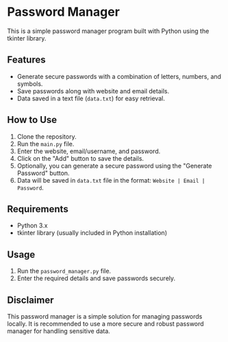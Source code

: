 # Password Manager

This is a simple password manager program built with Python using the tkinter library.

## Features
- Generate secure passwords with a combination of letters, numbers, and symbols.
- Save passwords along with website and email details.
- Data saved in a text file (`data.txt`) for easy retrieval.

## How to Use
1. Clone the repository.
2. Run the `main.py` file.
3. Enter the website, email/username, and password.
4. Click on the "Add" button to save the details.
5. Optionally, you can generate a secure password using the "Generate Password" button.
6. Data will be saved in `data.txt` file in the format: `Website | Email | Password`.

## Requirements
- Python 3.x
- tkinter library (usually included in Python installation)

## Usage
1. Run the `password_manager.py` file.
2. Enter the required details and save passwords securely.

## Disclaimer
This password manager is a simple solution for managing passwords locally. It is recommended to use a more secure and robust password manager for handling sensitive data.


